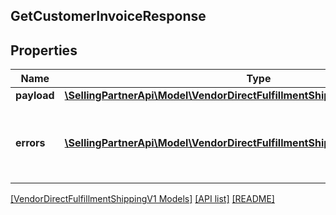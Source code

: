 ## GetCustomerInvoiceResponse

## Properties

Name | Type | Description | Notes
------------ | ------------- | ------------- | -------------
**payload** | [**\SellingPartnerApi\Model\VendorDirectFulfillmentShippingV1\CustomerInvoice**](CustomerInvoice.md) |  | [optional]
**errors** | [**\SellingPartnerApi\Model\VendorDirectFulfillmentShippingV1\Error[]**](Error.md) | A list of error responses returned when a request is unsuccessful. | [optional]

[[VendorDirectFulfillmentShippingV1 Models]](../) [[API list]](../../Api) [[README]](../../../README.md)
